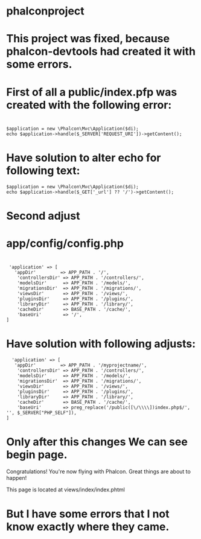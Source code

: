 # phalconproject

# This project was fixed, because phalcon-devtools had created it with some errors. 
# First of all a public/index.pfp was created with the following error:
#
    $application = new \Phalcon\Mvc\Application($di);
    echo $application->handle($_SERVER['REQUEST_URI'])->getContent();

# Have solution to alter echo for following text:

    $application = new \Phalcon\Mvc\Application($di);
    echo $application->handle($_GET['_url'] ?? '/')->getContent();
#
# Second adjust
# app/config/config.php
#
     'application' => [
       'appDir'         => APP_PATH . '/',
        'controllersDir' => APP_PATH . '/controllers/',
        'modelsDir'      => APP_PATH . '/models/',
        'migrationsDir'  => APP_PATH . '/migrations/',
        'viewsDir'       => APP_PATH . '/views/',
        'pluginsDir'     => APP_PATH . '/plugins/',
        'libraryDir'     => APP_PATH . '/library/',
        'cacheDir'       => BASE_PATH . '/cache/',
        'baseUri'        => '/',
    ]
 # Have solution with following adjusts:
 
      'application' => [
       'appDir'         => APP_PATH . '/myprojectname/',
        'controllersDir' => APP_PATH . '/controllers/',
        'modelsDir'      => APP_PATH . '/models/',
        'migrationsDir'  => APP_PATH . '/migrations/',
        'viewsDir'       => APP_PATH . '/views/',
        'pluginsDir'     => APP_PATH . '/plugins/',
        'libraryDir'     => APP_PATH . '/library/',
        'cacheDir'       => BASE_PATH . '/cache/',
        'baseUri'        => preg_replace('/public([\/\\\\])index.php$/', '', $_SERVER["PHP_SELF"]),
    ]
 
 # Only after this changes We can see begin page.
 
Congratulations!
You're now flying with Phalcon. Great things are about to happen!

This page is located at views/index/index.phtml

# But I have some errors that I not know exactly where they came.
